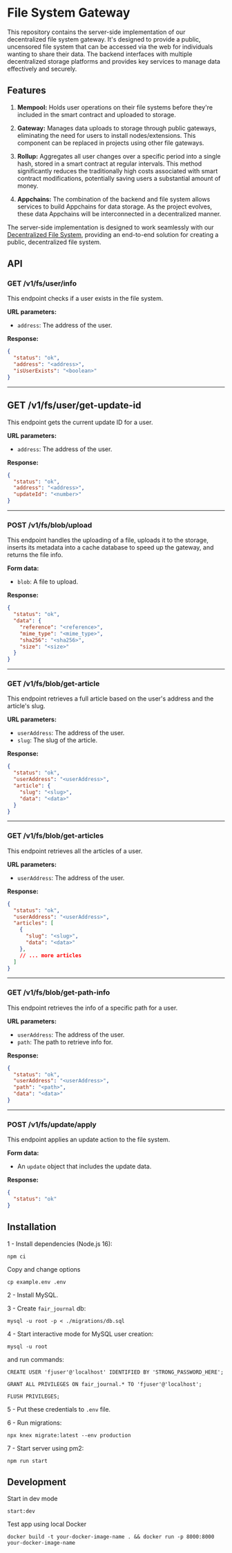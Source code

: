# File System Gateway

This repository contains the server-side implementation of our decentralized file system gateway. It's designed to provide a public, uncensored file system that can be accessed via the web for individuals wanting to share their data. The backend interfaces with multiple decentralized storage platforms and provides key services to manage data effectively and securely.

## Features

1. **Mempool:** Holds user operations on their file systems before they're included in the smart contract and uploaded to storage.

2. **Gateway:** Manages data uploads to storage through public gateways, eliminating the need for users to install nodes/extensions. This component can be replaced in projects using other file gateways.

3. **Rollup:** Aggregates all user changes over a specific period into a single hash, stored in a smart contract at regular intervals. This method significantly reduces the traditionally high costs associated with smart contract modifications, potentially saving users a substantial amount of money.

4. **Appchains:** The combination of the backend and file system allows services to build Appchains for data storage. As the project evolves, these data Appchains will be interconnected in a decentralized manner.

The server-side implementation is designed to work seamlessly with our [Decentralized File System](https://github.com/FairJournal/file-system), providing an end-to-end solution for creating a public, decentralized file system.

## API

### GET /v1/fs/user/info

This endpoint checks if a user exists in the file system.

**URL parameters:**

- `address`: The address of the user.

**Response:**

```json
{
  "status": "ok",
  "address": "<address>",
  "isUserExists": "<boolean>"
}
```

---

## GET /v1/fs/user/get-update-id

This endpoint gets the current update ID for a user.

**URL parameters:**

- `address`: The address of the user.

**Response:**

```json
{
  "status": "ok",
  "address": "<address>",
  "updateId": "<number>"
}
```

---

### POST /v1/fs/blob/upload

This endpoint handles the uploading of a file, uploads it to the storage, inserts its metadata into a cache database to speed up the gateway, and returns the file info.

**Form data:**

- `blob`: A file to upload.

**Response:**

```json
{
  "status": "ok",
  "data": {
    "reference": "<reference>",
    "mime_type": "<mime_type>",
    "sha256": "<sha256>",
    "size": "<size>"
  }
}

```

---

### GET /v1/fs/blob/get-article

This endpoint retrieves a full article based on the user's address and the article's slug.

**URL parameters:**

- `userAddress`: The address of the user.
- `slug`: The slug of the article.

**Response:**

```json
{
  "status": "ok",
  "userAddress": "<userAddress>",
  "article": {
    "slug": "<slug>",
    "data": "<data>"
  }
}

```

---

### GET /v1/fs/blob/get-articles

This endpoint retrieves all the articles of a user.

**URL parameters:**

- `userAddress`: The address of the user.

**Response:**

```json
{
  "status": "ok",
  "userAddress": "<userAddress>",
  "articles": [
    {
      "slug": "<slug>",
      "data": "<data>"
    },
    // ... more articles
  ]
}

```

---

### GET /v1/fs/blob/get-path-info

This endpoint retrieves the info of a specific path for a user.

**URL parameters:**

- `userAddress`: The address of the user.
- `path`: The path to retrieve info for.

**Response:**

```json
{
  "status": "ok",
  "userAddress": "<userAddress>",
  "path": "<path>",
  "data": "<data>"
}
```

---

### POST /v1/fs/update/apply

This endpoint applies an update action to the file system.

**Form data:**

- An `update` object that includes the update data.

**Response:**

```json
{
  "status": "ok"
}
```

## Installation

1 - Install dependencies (Node.js 16):

`npm ci`

Copy and change options

`cp example.env .env`

2 - Install MySQL.

3 - Create `fair_journal` db:

`mysql -u root -p < ./migrations/db.sql`

4 - Start interactive mode for MySQL user creation:

`mysql -u root`

and run commands:

`CREATE USER 'fjuser'@'localhost' IDENTIFIED BY 'STRONG_PASSWORD_HERE';`

`GRANT ALL PRIVILEGES ON fair_journal.* TO 'fjuser'@'localhost';`

`FLUSH PRIVILEGES;`

5 - Put these credentials to `.env` file.

6 - Run migrations:

`npx knex migrate:latest --env production`

7 - Start server using pm2:

`npm run start`

## Development

Start in dev mode

`start:dev`

Test app using local Docker

`docker build -t your-docker-image-name . && docker run -p 8000:8000 your-docker-image-name`